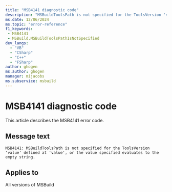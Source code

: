 ```yaml
---
title: "MSB4141 diagnostic code"
description: "MSBuildToolsPath is not specified for the ToolsVersion 'value' defined at 'value', or the value specified evaluates to the empty string."
ms.date: 12/06/2024
ms.topic: "error-reference"
f1_keywords:
 - MSB4141
 - MSBuild.MSBuildToolsPathIsNotSpecified
dev_langs:
  - "VB"
  - "CSharp"
  - "C++"
  - "FSharp"
author: ghogen
ms.author: ghogen
manager: mijacobs
ms.subservice: msbuild
---
```


# MSB4141 diagnostic code

<!-- :::ErrorDefinitionDescription::: -->
<!-- :::editable-content name="introDescription"::: -->
This article describes the MSB4141 error code.
<!-- :::editable-content-end::: -->

## Message text

`MSB4141: MSBuildToolsPath is not specified for the ToolsVersion 'value' defined at 'value', or the value specified evaluates to the empty string.`

<!-- :::editable-content name="postOutputDescription"::: -->
<!--
{StrBegin="MSB4141: "}
-->
<!-- :::editable-content-end::: -->
<!-- :::ErrorDefinitionDescription-end::: -->

## Applies to

All versions of MSBuild
